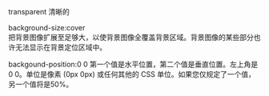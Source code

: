 transparent 清晰的

background-size:cover  
把背景图像扩展至足够大，以使背景图像全覆盖背景区域。背景图像的某些部分也许无法显示在背景定位区域中。

backgound-position:0 0
第一个值是水平位置，第二个值是垂直位置。左上角是 0 0。单位是像素 (0px 0px) 或任何其他的 CSS 单位。如果您仅规定了一个值，另一个值将是50%。